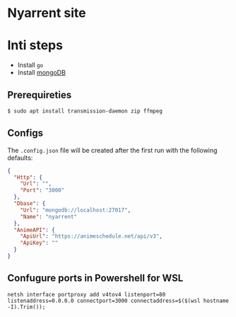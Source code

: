 # Nyarrent site

# Inti steps
- Install `go`
- Install [mongoDB](https://www.mongodb.com/docs/manual/tutorial/install-mongodb-on-ubuntu/)

## Prerequireties
```sh
$ sudo apt install transmission-daemon zip ffmpeg
```

## Configs
The `.config.json` file will be created after the first run with the following defaults:
```json
{
  "Http": {
    "Url": "",
    "Port": "3000"
  },
  "Dbase": {
    "Url": "mongodb://localhost:27017",
    "Name": "nyarrent"
  },
  "AnimeAPI": {
    "ApiUrl": "https://animeschedule.net/api/v3",
    "ApiKey": ""
  }
}
```

## Confugure ports in Powershell for WSL
```
netsh interface portproxy add v4tov4 listenport=80 listenaddress=0.0.0.0 connectport=3000 connectaddress=$($(wsl hostname -I).Trim());
```

